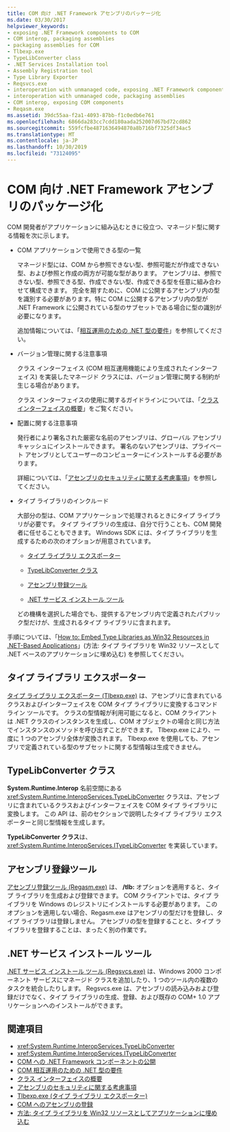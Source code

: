 ```yaml
---
title: COM 向け .NET Framework アセンブリのパッケージ化
ms.date: 03/30/2017
helpviewer_keywords:
- exposing .NET Framework components to COM
- COM interop, packaging assemblies
- packaging assemblies for COM
- Tlbexp.exe
- TypeLibConverter class
- .NET Services Installation tool
- Assembly Registration tool
- Type Library Exporter
- Reqsvcs.exe
- interoperation with unmanaged code, exposing .NET Framework components
- interoperation with unmanaged code, packaging assemblies
- COM interop, exposing COM components
- Reqasm.exe
ms.assetid: 39dc55aa-f2a1-4093-87bb-f1c0edb6e761
ms.openlocfilehash: 6866da283cc7cdd180aada252007d67bd72cd862
ms.sourcegitcommit: 559fcfbe4871636494870a8b716bf7325df34ac5
ms.translationtype: MT
ms.contentlocale: ja-JP
ms.lasthandoff: 10/30/2019
ms.locfileid: "73124095"
---
```

# <a name="packaging-a-net-framework-assembly-for-com"></a>COM 向け .NET Framework アセンブリのパッケージ化

COM 開発者がアプリケーションに組み込むときに役立つ、マネージド型に関する情報を次に示します。

- COM アプリケーションで使用できる型の一覧

  マネージド型には、COM から参照できない型、参照可能だが作成できない型、および参照と作成の両方が可能な型があります。 アセンブリは、参照できない型、参照できる型、作成できない型、作成できる型を任意に組み合わせて構成できます。 完全を期すために、COM に公開するアセンブリ内の型を識別する必要があります。特に COM に公開するアセンブリ内の型が .NET Framework に公開されている型のサブセットである場合に型の識別が必要になります。

  追加情報については、「[相互運用のための .NET 型の要件](../../standard/native-interop/qualify-net-types-for-interoperation.md)」を参照してください。

- バージョン管理に関する注意事項

  クラス インターフェイス (COM 相互運用機能により生成されたインターフェイス) を実装したマネージド クラスには、バージョン管理に関する制約が生じる場合があります。

  クラス インターフェイスの使用に関するガイドラインについては、「[クラス インターフェイスの概要](../../standard/native-interop/com-callable-wrapper.md#introducing-the-class-interface)」をご覧ください。

- 配置に関する注意事項

  発行者により署名された厳密な名前のアセンブリは、グローバル アセンブリ キャッシュにインストールできます。 署名のないアセンブリは、プライベート アセンブリとしてユーザーのコンピューターにインストールする必要があります。

  詳細については、「[アセンブリのセキュリティに関する考慮事項](../../standard/assembly/security-considerations.md)」を参照してください。

- タイプ ライブラリのインクルード

  大部分の型は、COM アプリケーションで処理されるときにタイプ ライブラリが必要です。 タイプ ライブラリの生成は、自分で行うことも、COM 開発者に任せることもできます。 Windows SDK には、タイプ ライブラリを生成するための次のオプションが用意されています。

  - [タイプ ライブラリ エクスポーター](#cpconpackagingassemblyforcomanchor1)

  - [TypeLibConverter クラス](#cpconpackagingassemblyforcomanchor2)

  - [アセンブリ登録ツール](#cpconpackagingassemblyforcomanchor3)

  - [.NET サービス インストール ツール](#cpconpackagingassemblyforcomanchor4)

  どの機構を選択した場合でも、提供するアセンブリ内で定義されたパブリック型だけが、生成されるタイプ ライブラリに含まれます。

手順については、「[How to: Embed Type Libraries as Win32 Resources in .NET-Based Applications](https://docs.microsoft.com/previous-versions/dotnet/netframework-4.0/ww9a897z(v=vs.100))」(方法: タイプ ライブラリを Win32 リソースとして .NET ベースのアプリケーションに埋め込む) を参照してください。

<a name="cpconpackagingassemblyforcomanchor1"></a>

## <a name="type-library-exporter"></a>タイプ ライブラリ エクスポーター

[タイプ ライブラリ エクスポーター (Tlbexp.exe)](../tools/tlbexp-exe-type-library-exporter.md) は、アセンブリに含まれているクラスおよびインターフェイスを COM タイプ ライブラリに変換するコマンド ライン ツールです。 クラスの型情報が利用可能になると、COM クライアントは .NET クラスのインスタンスを生成し、COM オブジェクトの場合と同じ方法でインスタンスのメソッドを呼び出すことができます。 Tlbexp.exe により、一度に 1 つのアセンブリ全体が変換されます。 Tlbexp.exe を使用しても、アセンブリで定義されている型のサブセットに関する型情報は生成できません。

<a name="cpconpackagingassemblyforcomanchor2"></a>

## <a name="typelibconverter-class"></a>TypeLibConverter クラス

**System.Runtime.Interop** 名前空間にある <xref:System.Runtime.InteropServices.TypeLibConverter> クラスは、アセンブリに含まれているクラスおよびインターフェイスを COM タイプ ライブラリに変換します。 この API は、前のセクションで説明したタイプ ライブラリ エクスポーターと同じ型情報を生成します。

**TypeLibConverter クラス**は、<xref:System.Runtime.InteropServices.ITypeLibConverter> を実装しています。

<a name="cpconpackagingassemblyforcomanchor3"></a>

## <a name="assembly-registration-tool"></a>アセンブリ登録ツール

[アセンブリ登録ツール (Regasm.exe)](../tools/regasm-exe-assembly-registration-tool.md) は、 **/tlb:** オプションを適用すると、タイプ ライブラリを生成および登録できます。 COM クライアントでは、タイプ ライブラリを Windows のレジストリにインストールする必要があります。 このオプションを適用しない場合、Regasm.exe はアセンブリの型だけを登録し、タイプ ライブラリは登録しません。 アセンブリの型を登録することと、タイプ ライブラリを登録することは、まったく別の作業です。

<a name="cpconpackagingassemblyforcomanchor4"></a>

## <a name="net-services-installation-tool"></a>.NET サービス インストール ツール

[.NET サービス インストール ツール (Regsvcs.exe)](../tools/regsvcs-exe-net-services-installation-tool.md) は、Windows 2000 コンポーネント サービスにマネージド クラスを追加したり、1 つのツール内の複数のタスクを統合したりします。 Regsvcs.exe は、アセンブリの読み込みおよび登録だけでなく、タイプ ライブラリの生成、登録、および既存の COM+ 1.0 アプリケーションへのインストールができます。

## <a name="see-also"></a>関連項目

- <xref:System.Runtime.InteropServices.TypeLibConverter>
- <xref:System.Runtime.InteropServices.ITypeLibConverter>
- [COM への .NET Framework コンポーネントの公開](exposing-dotnet-components-to-com.md)
- [COM 相互運用のための .NET 型の要件](../../standard/native-interop/qualify-net-types-for-interoperation.md)
- [クラス インターフェイスの概要](../../standard/native-interop/com-callable-wrapper.md#introducing-the-class-interface)
- [アセンブリのセキュリティに関する考慮事項](../../standard/assembly/security-considerations.md)
- [Tlbexp.exe (タイプ ライブラリ エクスポーター)](../tools/tlbexp-exe-type-library-exporter.md)
- [COM へのアセンブリの登録](registering-assemblies-with-com.md)
- [方法: タイプ ライブラリを Win32 リソースとしてアプリケーションに埋め込む](https://docs.microsoft.com/previous-versions/dotnet/netframework-4.0/ww9a897z(v=vs.100))
